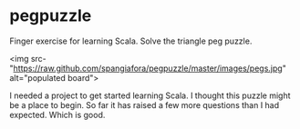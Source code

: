 pegpuzzle
=========

Finger exercise for learning Scala.  Solve the triangle peg puzzle.

<img src-"https://raw.github.com/spangiafora/pegpuzzle/master/images/pegs.jpg" alt="populated board">

I needed a project to get started learning Scala.  I thought this puzzle might
be a place to begin.  So far it has raised a few more questions than I had
expected.  Which is good.


